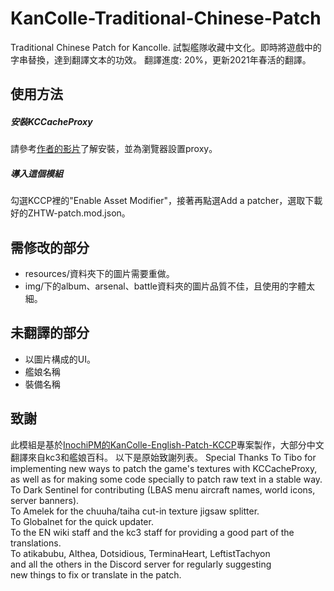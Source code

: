 # KanColle-Traditional-Chinese-Patch
Traditional Chinese Patch for Kancolle.
試製艦隊收藏中文化。即時將遊戲中的字串替換，達到翻譯文本的功效。
翻譯進度: 20%，更新2021年春活的翻譯。

## 使用方法
##### 安裝KCCacheProxy
請參考[作者的影片](https://www.youtube.com/watch?v=Dog1zKAAWeI)了解安裝，並為瀏覽器設置proxy。

##### 導入這個模組
勾選KCCP裡的"Enable Asset Modifier"，接著再點選Add a patcher，選取下載好的ZHTW-patch.mod.json。

## 需修改的部分
- resources/資料夾下的圖片需要重做。
- img/下的album、arsenal、battle資料夾的圖片品質不佳，且使用的字體太細。

## 未翻譯的部分
- 以圖片構成的UI。
- 艦娘名稱
- 裝備名稱

## 致謝
此模組是基於[InochiPM的KanColle-English-Patch-KCCP](https://github.com/InochiPM/KanColle-English-Patch-KCCP)專案製作，大部分中文翻譯來自kc3和艦娘百科。
以下是原始致謝列表。
Special Thanks
To Tibo for implementing new ways to patch the game's textures with KCCacheProxy,\
as well as for making some code specially to patch raw text in a stable way.\
To Dark Sentinel for contributing (LBAS menu aircraft names, world icons, server banners).\
To Amelek for the chuuha/taiha cut-in texture jigsaw splitter.\
To Globalnet for the quick updater.\
To the EN wiki staff and the kc3 staff for providing a good part of the translations.\
To atikabubu, Althea, Dotsidious, TerminaHeart, LeftistTachyon\
and all the others in the Discord server for regularly suggesting\
new things to fix or translate in the patch.
